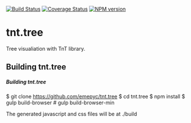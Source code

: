 [![Build Status](https://travis-ci.org/emepyc/tnt.tree.svg?branch=master)](https://travis-ci.org/emepyc/tnt.tree)
[![Coverage Status](https://coveralls.io/repos/emepyc/tnt.tree/badge.png)](https://coveralls.io/r/emepyc/tnt.tree)
[![NPM version](https://badge-me.herokuapp.com/api/npm/tnt.tree.png)](http://badges.enytc.com/for/npm/tnt.tree)

tnt.tree
=========
Tree visualiation with TnT library.

Building tnt.tree
------------------

##### Building tnt.tree
$ git clone https://github.com/emepyc/tnt.tree
$ cd tnt.tree
$ npm install
$ gulp build-browser # gulp build-browser-min

The generated javascript and css files will be at ./build

